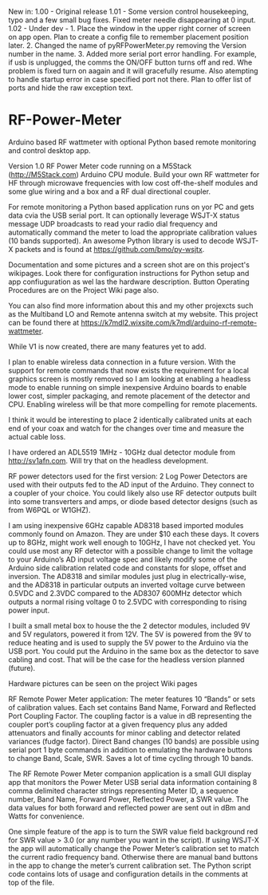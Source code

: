 New in:
1.00 - Original release
1.01 - Some version control housekeeping, typo and a few small bug fixes.  Fixed meter needle disappearing at 0 input.
1.02 - Under dev -
      1. Place the window in the upper right corner of screen on app open. Plan to create a config file to remember placement position later.
      2. Changed the name of pyRFPowerMeter.py removing the Version number in the name.
      3. Added more serial port error handling.  For example, if usb is unplugged, the comms the ON/OFF button turns off and red.  Whe problem is fixed turn on aagain and it will gracefully resume.  Also atempting to handle startup error in case specified port not there. Plan to offer list of ports and hide the raw exception text.


# RF-Power-Meter
Arduino based RF wattmeter with optional Python based remote monitoring and control desktop app.

Version 1.0 RF Power Meter code running on a M5Stack (http://M5Stack.com) Arduino CPU module. Build your own RF wattmeter for HF through microwave frequencies with low cost off-the-shelf modules and some glue wiring and a box and a RF dual directional coupler. 

For remote monitoring a Python based application runs on yor PC and gets data cvia the USB serial port. It can optionally leverage WSJT-X status message UDP broadcasts to read your radio dial frequency and automatically command the meter to load the appropriate calibration values (10 bands supported). An awesome Python library is used to decode WSJT-X packets and is found at  https://github.com/bmo/py-wsjtx.

Documentation and some pictures and a screen shot are on this project's wikipages. Look there for configuration instructions for Python setup and app confiuguration as wel las the hardware description. Button Operating Procedures are on the Project Wiki page also.

You can also find more information about this and my other projexcts such as the Multiband LO and Remote antenna switch at my website.  This project can be found there at https://k7mdl2.wixsite.com/k7mdl/arduino-rf-remote-wattmeter.

While V1 is now created, there are many features yet to add.

I plan to enable wireless data connection in a future version.  With the support for remote commands that now exists the requirement for a local graphics screen is mostly removed so I am looking at enabling a headless mode to enable running on simple inexpensive Arduino boards to enable lower cost, simpler packaging, and remote placement of the detector and CPU. Enabling wireless will be that more compelling for remote placements.  

I think it would be interesting to place 2 identically calibrated units at each end of your coax and watch for the changes over time and measure the actual cable loss. 

I have ordered an ADL5519 1MHz - 10GHz dual detector module from http://sv1afn.com. Will try that on the headless development.
 
RF power detectors used for the first version:
2 Log Power Detectors are used with their outputs fed to the AD input of the Arduino. They connect to a coupler of your choice. You could likely also use RF detector outputs built into some transverters and amps, or diode based detector designs (such as from W6PQL or W1GHZ).

I am using inexpensive 6GHz capable AD8318 based imported modules commonly found on Amazon. They are under $10 each these days. It covers up to 8GHz, might work well enough to 10GHz, I have not checked yet. You could use most any RF detector with a possible change to limit the voltage to your Arduino’s AD input voltage spec and likely modify some of the Arduino side calibration related code and constants for slope, offset and inversion. The AD8318 and similar modules just plug in electrically-wise, and the AD8318 in particular outputs an inverted voltage curve between 0.5VDC and 2.3VDC compared to the AD8307 600MHz detector which outputs a normal rising voltage 0 to 2.5VDC with corresponding to rising power input. 

I built a small metal box to house the the 2 detector modules, included 9V and 5V regulators, powered it from 12V.  The 5V is powered from the 9V to reduce heating and is used to supply the 5V power to the Arduino via the USB port. You could put the Arduino in the same box as the detector to save cabling and cost.  That will be the case for the headless version planned (future).
 
Hardware pictures can be seen on the project Wiki pages
 
RF Remote Power Meter application:
The meter features 10 “Bands” or sets of calibration values.  Each set contains Band Name, Forward and Reflected Port Coupling Factor. The coupling factor is a value in dB representing the coupler port’s coupling factor at a given frequency plus any added attenuators and finally accounts for minor cabling and detector related variances (fudge factor). Direct Band changes (10 bands) are possible using serial port 1 byte commands in addition to emulating the hardware buttons to change Band, Scale, SWR. Saves a lot of time cycling through 10 bands.

The RF Remote Power Meter companion application is a small GUI display app that monitors the Power Meter USB serial data information containing 8 comma delimited character strings representing Meter ID, a sequence number, Band Name, Forward Power, Reflected Power, a SWR value. The data values for both forward and reflected power are sent out in dBm and Watts for convenience. 

One simple feature of the app is to turn the SWR value field background red for SWR value > 3.0 (or any number you want in the script).  If using WSJT-X the app will automatically change the Power Meter’s calibration set to match the current radio frequency band. Otherwise there are manual band buttons in the app to change the meter’s current calibration set. The Python script code contains lots of usage and configuration details in the comments at top of the file.
